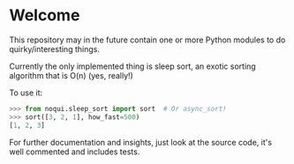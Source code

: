 # Welcome

This repository may in the future contain one or more Python modules to do 
quirky/interesting things.

Currently the only implemented thing is sleep sort, an exotic sorting
algorithm that is O(n) (yes, really!)

To use it:

```python
>>> from noqui.sleep_sort import sort  # Or async_sort!
>>> sort([3, 2, 1], how_fast=500)
[1, 2, 3]
```

For further documentation and insights, just look at the source code,
it's well commented and includes tests.

